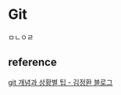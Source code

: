 # Git  
ㅁㄴㅇㄹ  
  
## reference  
  [git 개념과 상황별 팁 - 김정환 블로그](https://jeonghwan-kim.github.io/dev/2020/02/10/git-usage.html)  
